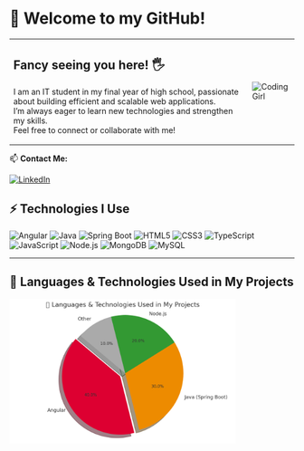 # 👋 Welcome to my GitHub!

<table>
<tr>
<td>

## Fancy seeing you here! 🖐️

I am an IT student in my final year of high school, passionate about building 
efficient and scalable web applications.  
I’m always eager to learn new technologies and strengthen my skills.  
Feel free to connect or collaborate with me!

</td>
<td>

<img src="https://media.licdn.com/dms/image/D5612AQFHDoihPQcpGQ/article-cover_image-shrink_720_1280/0/1716349283480?e=2147483647&v=beta&t=du-S4oB_qDxIUWWpm5arwae_jreMwTBj-CldPPf8itg" alt="Coding Girl" width="200"/>

</td>
</tr>
</table>


📫 **Contact Me:**

[![LinkedIn](https://img.shields.io/badge/LinkedIn-blue?style=flat&logo=linkedin)](https://linkedin.com)  


## ⚡ Technologies I Use

![Angular](https://img.shields.io/badge/Angular-DD0031?style=for-the-badge&logo=angular&logoColor=white)
![Java](https://img.shields.io/badge/Java-ED8B00?style=for-the-badge&logo=java&logoColor=white)
![Spring Boot](https://img.shields.io/badge/Spring_Boot-6DB33F?style=for-the-badge&logo=spring-boot&logoColor=white)
![HTML5](https://img.shields.io/badge/HTML5-E34F26?style=for-the-badge&logo=html5&logoColor=white)
![CSS3](https://img.shields.io/badge/CSS3-1572B6?style=for-the-badge&logo=css3&logoColor=white)
![TypeScript](https://img.shields.io/badge/TypeScript-007ACC?style=for-the-badge&logo=typescript&logoColor=white)
![JavaScript](https://img.shields.io/badge/JavaScript-F7DF1E?style=for-the-badge&logo=javascript&logoColor=black)
![Node.js](https://img.shields.io/badge/Node.js-339933?style=for-the-badge&logo=nodedotjs&logoColor=white)
![MongoDB](https://img.shields.io/badge/MongoDB-4EA94B?style=for-the-badge&logo=mongodb&logoColor=white)
![MySQL](https://img.shields.io/badge/MySQL-005C84?style=for-the-badge&logo=mysql&logoColor=white)



---



## 🧠 Languages & Technologies Used in My Projects

<img src="https://github.com/islem-omrani/islem-omrani/blob/main/langUsed.png?raw=true" width="400" alt="Tech Usage" />






